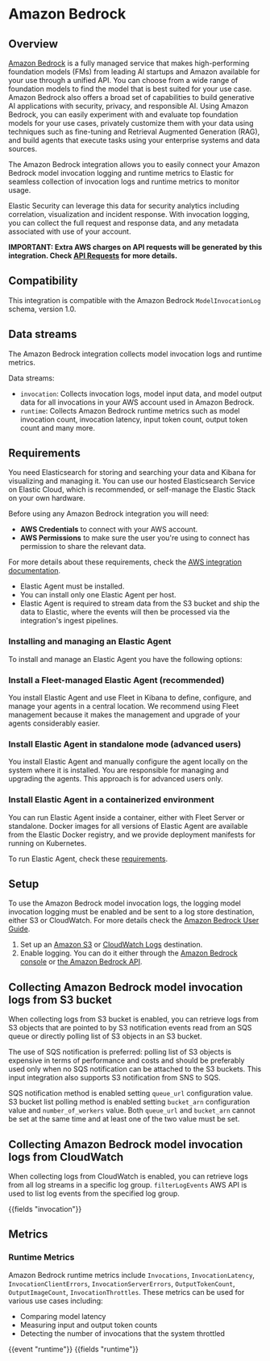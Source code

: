 # Amazon Bedrock

## Overview

[Amazon Bedrock](https://docs.aws.amazon.com/bedrock/index.html) is a fully managed
service that makes high-performing foundation models (FMs) from leading AI
startups and Amazon available for your use through a unified API. You can choose
from a wide range of foundation models to find the model that is best suited for
your use case. Amazon Bedrock also offers a broad set of capabilities to build
generative AI applications with security, privacy, and responsible AI. Using
Amazon Bedrock, you can easily experiment with and evaluate top foundation
models for your use cases, privately customize them with your data using
techniques such as fine-tuning and Retrieval Augmented Generation (RAG), and
build agents that execute tasks using your enterprise systems and data sources.

The Amazon Bedrock integration allows you to easily connect your Amazon Bedrock model
invocation logging and runtime metrics to Elastic for seamless collection of
invocation logs and runtime metrics to monitor usage. 

Elastic Security can leverage this data for security analytics including
correlation, visualization and incident response. With invocation logging, you
can collect the full request and response data, and any metadata associated with
use of your account.

**IMPORTANT: Extra AWS charges on API requests will be generated by this integration. Check [API Requests](#apirequests) for more details.**

## Compatibility

This integration is compatible with the Amazon Bedrock `ModelInvocationLog` schema,
version 1.0.

## Data streams

The Amazon Bedrock integration collects model invocation logs and runtime metrics.

Data streams:
 - `invocation`: Collects invocation logs, model input data, and model output
   data for all invocations in your AWS account used in Amazon Bedrock.
 - `runtime`: Collects Amazon Bedrock runtime metrics such as model invocation
   count, invocation latency, input token count, output token count and many
   more.   

## Requirements

You need Elasticsearch for storing and searching your data and Kibana for
visualizing and managing it. You can use our hosted Elasticsearch Service on
Elastic Cloud, which is recommended, or self-manage the Elastic Stack on your
own hardware.

Before using any Amazon Bedrock integration you will need:

* **AWS Credentials** to connect with your AWS account.
* **AWS Permissions** to make sure the user you're using to connect has
  permission to share the relevant data.

For more details about these requirements, check the [AWS
integration
documentation](https://docs.elastic.co/integrations/aws#requirements).

- Elastic Agent must be installed.
- You can install only one Elastic Agent per host.
- Elastic Agent is required to stream data from the S3 bucket and ship the
  data to Elastic, where the events will then be processed via the
  integration's ingest pipelines.

### Installing and managing an Elastic Agent

To install and manage an Elastic Agent you have the following options:

### Install a Fleet-managed Elastic Agent (recommended)

You install Elastic Agent and use Fleet in Kibana to
define, configure, and manage your agents in a central location. We recommend
using Fleet management because it makes the management and upgrade of your
agents considerably easier.

### Install Elastic Agent in standalone mode (advanced users)

You install Elastic Agent and manually configure the agent
locally on the system where it is installed. You are responsible for managing
and upgrading the agents. This approach is for advanced users only.

### Install Elastic Agent in a containerized environment

You can run Elastic Agent inside a container, either with Fleet Server or
standalone. Docker images for all versions of Elastic Agent are available
from the Elastic Docker registry, and we provide deployment manifests for
running on Kubernetes.

To run Elastic Agent, check these [requirements](https://www.elastic.co/guide/en/fleet/current/elastic-agent-installation.html).

## Setup

To use the Amazon Bedrock model invocation logs, the logging model
invocation logging must be enabled and be sent to a log store destination,
either S3 or CloudWatch. For more details check the
[Amazon Bedrock User Guide](https://docs.aws.amazon.com/bedrock/latest/userguide/model-invocation-logging.html).

1. Set up an [Amazon S3](https://docs.aws.amazon.com/bedrock/latest/userguide/model-invocation-logging.html#setup-s3-destination) or [CloudWatch Logs](https://docs.aws.amazon.com/bedrock/latest/userguide/model-invocation-logging.html#setup-cloudwatch-logs-destination) destination.
2. Enable logging. You can do it either through the [Amazon Bedrock console](https://docs.aws.amazon.com/bedrock/latest/userguide/model-invocation-logging.html#model-invocation-logging-console) or [the Amazon Bedrock API](https://docs.aws.amazon.com/bedrock/latest/userguide/model-invocation-logging.html#using-apis-logging). 


## Collecting Amazon Bedrock model invocation logs from S3 bucket

When collecting logs from S3 bucket is enabled, you can retrieve logs from S3
objects that are pointed to by S3 notification events read from an SQS queue or
directly polling list of S3 objects in an S3 bucket. 

The use of SQS notification is preferred: polling list of S3 objects is 
expensive in terms of performance and costs and should be preferably used only 
when no SQS notification can be attached to the S3 buckets. This input 
integration also supports S3 notification from SNS to SQS.

SQS notification method is enabled setting `queue_url` configuration value. S3 
bucket list polling method is enabled setting `bucket_arn` configuration value
and `number_of_workers` value. Both `queue_url` and `bucket_arn` cannot be set 
at the same time and at least one of the two value must be set.

## Collecting Amazon Bedrock model invocation logs from CloudWatch

When collecting logs from CloudWatch is enabled, you can retrieve logs from 
all log streams in a specific log group. `filterLogEvents` AWS API is used to 
list log events from the specified log group.

{{fields "invocation"}}

## Metrics

### Runtime Metrics

Amazon Bedrock runtime metrics include `Invocations`, `InvocationLatency`,
`InvocationClientErrors`, `InvocationServerErrors`, `OutputTokenCount`,
`OutputImageCount`, `InvocationThrottles`. These metrics can be used for various use cases including: 
 - Comparing model latency 
 - Measuring input and output token counts
 - Detecting the number of invocations that the system throttled   

{{event "runtime"}}
{{fields "runtime"}}
